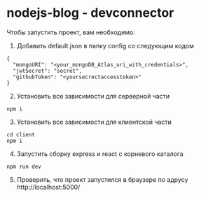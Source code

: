 # nodejs-blog - devconnector
Чтобы запустить проект, вам необходимо:

1. Добавить default.json в папку config со следующим кодом
```
{
  "mongoURI": "<your_mongoDB_Atlas_uri_with_credentials>",
  "jwtSecret": "secret",
  "githubToken": "<yoursecrectaccesstoken>"
}
```

2. Установить все зависимости для серверной части
```
npm i
```

3. Установить все зависимости для клиентской части
```
cd client
npm i
```

4. Запустить сборку express и react с корневого каталога
```
npm run dev
```

5. Проверить, что проект запустился в браузере по адрусу http://localhost:5000/
